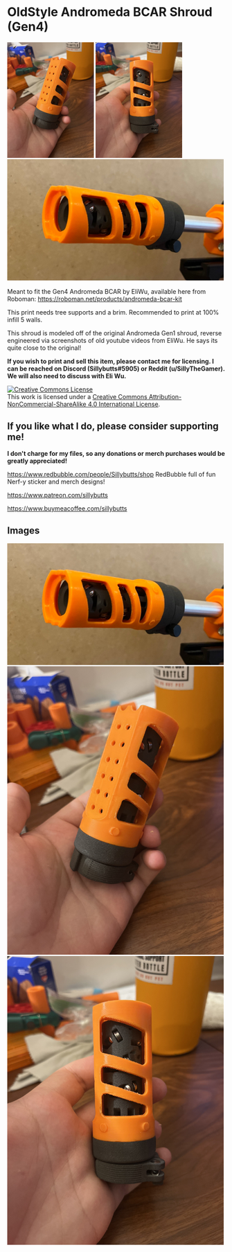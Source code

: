 # OldStyle Andromeda BCAR Shroud (Gen4)

<img src="NewAndromedaOldStyle1.jpg" width="200"> <img src="NewAndromedaOldStyle2.jpg" width="200"> 
<img src="IMG_6893.jpg" width="500">

Meant to fit the Gen4 Andromeda BCAR by EliWu, available here from Roboman: https://roboman.net/products/andromeda-bcar-kit

This print needs tree supports and a brim. Recommended to print at 100% infill 5 walls.

This shroud is modeled off of the original Andromeda Gen1 shroud, reverse engineered via screenshots of old youtube videos from EliWu. He says its quite close to the original!

**If you wish to print and sell this item, please contact me for licensing. I can be reached on Discord (Sillybutts#5905) or Reddit (u/SillyTheGamer). We will also need to discuss with Eli Wu.**

<a rel="license" href="http://creativecommons.org/licenses/by-nc-sa/4.0/"><img alt="Creative Commons License" style="border-width:0" src="https://i.creativecommons.org/l/by-nc-sa/4.0/88x31.png" /></a><br />This work is licensed under a <a rel="license" href="http://creativecommons.org/licenses/by-nc-sa/4.0/">Creative Commons Attribution-NonCommercial-ShareAlike 4.0 International License</a>.


## If you like what I do, please consider supporting me!

**I don't charge for my files, so any donations or merch purchases would be greatly appreciated!**

https://www.redbubble.com/people/Sillybutts/shop RedBubble full of fun Nerf-y sticker and merch designs!  

https://www.patreon.com/sillybutts 

https://www.buymeacoffee.com/sillybutts 



## Images

<img src="IMG_6893.jpg" width="500">
<img src="NewAndromedaOldStyle1.jpg" width="500">
<img src="NewAndromedaOldStyle2.jpg" width="500">
